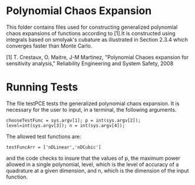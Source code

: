 # Polynomial Chaos Expansion

This folder contains files used for constructing generalized polynomial chaos expansions of functions according to [1].It is constructed
using integrals based on smolyak's cubature as illustrated in Section 2.3.4 which converges faster than Monte Carlo.

[1] T. Crestaux, O. Maitre, J-M Martinez, "Polynomial Chaoes expansion for sensitivity analysis," 
    Reliability Engineering and System Safety, 2008
    
# Running Tests 

The file testPCE tests the generalized polynomial chaos expansion. It is necessary for the user to input, in a terminal,
the following arguments.

    chooseTestFunc = sys.argv[1]; p = int(sys.argv[2]); level=int(sys.argv[3]); n = int(sys.argv[4]);

The allowed test functions are:

    testFuncArr = ['nDLinear','nDCubic']
    
and the code checks to insure that the values of p, the maximum power allowed in a single polynomial, level, which is the 
level of accuracy of a quadrature at a given dimension, and n, which is the dimension of the input function.


